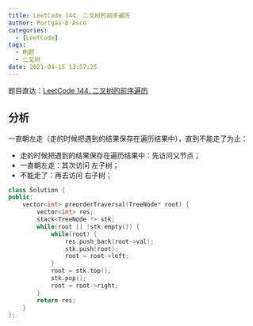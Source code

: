 ```yaml
---
title: LeetCode 144. 二叉树的前序遍历
author: Portgas·D·Asce
categories:
  - [LeetCode]
tags:
  - 刷题
  - 二叉树
date: 2021-04-15 13:57:25
---
```


题目直达：[LeetCode 144. 二叉树的前序遍历](https://leetcode-cn.com/problems/binary-tree-preorder-traversal/)

## 分析

一直朝左走（走的时候把遇到的结果保存在遍历结果中），直到不能走了为止：
- 走的时候把遇到的结果保存在遍历结果中：先访问父节点；
- 一直朝左走：其次访问 左子树；
- 不能走了：再去访问 右子树；

```cpp
class Solution {
public:
    vector<int> preorderTraversal(TreeNode* root) {
        vector<int> res;
        stack<TreeNode *> stk;
        while(root || !stk.empty()) {
            while(root) {
                res.push_back(root->val);
                stk.push(root);
                root = root->left;
            }
            root = stk.top();
            stk.pop();
            root = root->right;
        }
        return res;
    }
};
```